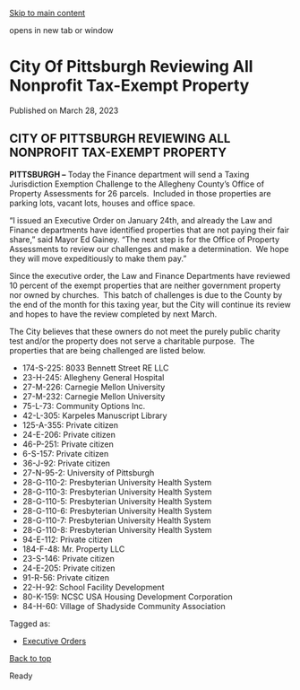 [Skip to main content](https://www.pittsburghpa.gov/City-Government/Mayor/Executive-Orders/City-Of-Pittsburgh-Reviewing-All-Nonprofit-Tax-Exempt-Property#main-content)

opens in new tab or window

# City Of Pittsburgh Reviewing All Nonprofit Tax-Exempt Property

Published on March 28, 2023

## **CITY OF PITTSBURGH REVIEWING ALL NONPROFIT TAX-EXEMPT PROPERTY**

**PITTSBURGH –** Today the Finance department will send a Taxing Jurisdiction Exemption Challenge to the Allegheny County’s Office of Property Assessments for 26 parcels.  Included in those properties are parking lots, vacant lots, houses and office space.

“I issued an Executive Order on January 24th, and already the Law and Finance departments have identified properties that are not paying their fair share,” said Mayor Ed Gainey. “The next step is for the Office of Property Assessments to review our challenges and make a determination.  We hope they will move expeditiously to make them pay.”

Since the executive order, the Law and Finance Departments have reviewed 10 percent of the exempt properties that are neither government property nor owned by churches.  This batch of challenges is due to the County by the end of the month for this taxing year, but the City will continue its review and hopes to have the review completed by next March.

The City believes that these owners do not meet the purely public charity test and/or the property does not serve a charitable purpose.  The properties that are being challenged are listed below.

- 174-S-225: 8033 Bennett Street RE LLC
- 23-H-245: Allegheny General Hospital
- 27-M-226: Carnegie Mellon University
- 27-M-232: Carnegie Mellon University
- 75-L-73: Community Options Inc.
- 42-L-305: Karpeles Manuscript Library
- 125-A-355: Private citizen
- 24-E-206: Private citizen
- 46-P-251: Private citizen
- 6-S-157: Private citizen
- 36-J-92: Private citizen
- 27-N-95-2: University of Pittsburgh
- 28-G-110-2: Presbyterian University Health System
- 28-G-110-3: Presbyterian University Health System
- 28-G-110-5: Presbyterian University Health System
- 28-G-110-6: Presbyterian University Health System
- 28-G-110-7: Presbyterian University Health System
- 28-G-110-8: Presbyterian University Health System
- 94-E-112: Private citizen
- 184-F-48: Mr. Property LLC
- 23-S-146: Private citizen
- 24-E-205: Private citizen
- 91-R-56: Private citizen
- 22-H-92: School Facility Development
- 80-K-159: NCSC USA Housing Development Corporation
- 84-H-60: Village of Shadyside Community Association

Tagged as:

- [Executive Orders](https://www.pittsburghpa.gov/News-articles?dlv_OC%20CL%20City%20News%20Listing=(dd_OC%20News%20Categories=Executive%20Orders))

[Back to top](https://www.pittsburghpa.gov/City-Government/Mayor/Executive-Orders/City-Of-Pittsburgh-Reviewing-All-Nonprofit-Tax-Exempt-Property#body-top)

Ready
